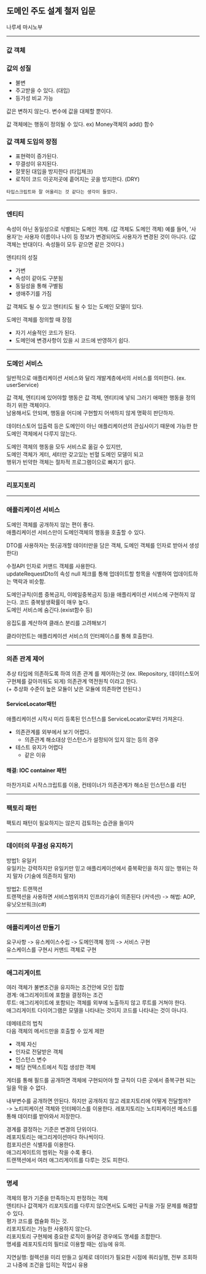 ## 도메인 주도 설계 철저 입문

나루세 마시노부

---

### 값 객체

### 값의 성질

- 불변
- 주고받을 수 있다. (대입)
- 등가성 비교 가능

값은 변하지 않는다. 변수에 값을 대체할 뿐이다.

값 객체에는 행동이 정의될 수 있다. ex) Money객체의 add() 함수

### 값 객체 도입의 장점

- 표현력이 증가된다.
- 무결성이 유지된다.
- 잘못된 대입을 방지한다 (타입체크)
- 로직이 코드 이곳저곳에 흩어지는 곳을 방지한다. (DRY)

`타입스크립트와 잘 어울리는 것 같다는 생각이 들었다.`

---

### 엔티티

속성이 아닌 동일성으로 식별되는 도메인 객체. (값 객체도 도메인 객체)
예를 들어, '사용자'는 사용자 이름이나 나이 등 정보가 변경되어도 사용자가 변경된 것이 아니다.
(값 객체는 반대이다. 속성들이 모두 같으면 같은 것이다.)

엔티티의 성질

- 가변
- 속성이 같아도 구분됨
- 동일성을 통해 구별됨
- 생애주기를 가짐

값 객체도 될 수 있고 엔티티도 될 수 있는 도메인 모델이 있다.

도메인 객체를 정의할 때 장점

- 자기 서술적인 코드가 된다.
- 도메인에 변경사항이 있을 시 코드에 반영하기 쉽다.

---

### 도메인 서비스

일반적으로 애플리케이션 서비스와 달리 개발계층에서의 서비스를 의미한다. (ex. userService)

값 객체, 엔티티에 있어야할 행동은 값 객체, 엔티티에 넣되 그러기 애매한 행동을 정의하기 위한 객체이다.  
남용해서도 안되며, 행동을 어디에 구현할지 어색하지 않게 명확히 판단하자.

데이터스토어 입출력 등은 도메인이 아닌 애플리케이션의 관심사이기 때문에 가능한 한 도메인 객체에서 다루지 않는다.

도메인 객체의 행동을 모두 서비스로 옮길 수 있지만,  
도메인 객체가 게터, 세터만 갖고있는 빈혈 도메인 모델이 되고  
행위가 빈약한 객체는 절차적 프로그램이으로 빠지기 쉽다.

---

### 리포지토리

---

### 애플리케이션 서비스

도메인 객체를 공개하지 않는 편이 좋다.  
애플리케이션 서비스만이 도메인객체의 행동을 호출할 수 있다.

DTO를 사용하자는 뜻(공개할 데이터만을 담은 객체, 도메인 객체를 인자로 받아서 생성한다)

수정API 인자로 커맨드 객체를 사용한다.  
updateRequestDto의 속성 null 체크를 통해 업데이트할 항목을 식별하여 업데이트하는 맥락과 비슷함.

도메인규칙(이름 중복금지, 이메일중복금지 등)을 애플리케이션 서비스에 구현하지 않는다. 코드 중복발생확률이 매우 높다.  
도메인 서비스에 숨긴다.(exist함수 등)

응집도를 계산하여 클래스 분리를 고려해보기

클라이언트는 애플리케이션 서비스의 인터페이스를 통해 호출한다.

---

### 의존 관계 제어

추상 타입에 의존하도록 하여 의존 관계 를 제어하는것 (ex. IRepository, 데이터스토어 구현체를 갈아끼워도 되게) 의존관계 역전원칙 이라고 한다.  
(+ 추상화 수준이 높은 모듈이 낮은 모듈에 의존하면 안된다.)

#### ServiceLocator패턴

애플리케이션 시작시 미리 등록된 인스턴스를 ServiceLocator로부터 가져온다.

- 의존관계를 외부에서 보기 어렵다.
  - 의존관계 해소대상 인스턴스가 설정되어 있지 않는 등의 경우
- 테스트 유지가 어렵다
  - 같은 이유

#### 해결: IOC container 패턴

마찬가지로 시작스크립트를 이용, 컨테이너가 의존관계가 해소된 인스턴스를 리턴

---

### 팩토리 패턴

팩토리 패턴이 필요하지는 않은지 검토하는 습관을 들이자

---

### 데이터의 무결성 유지하기

방법1: 유일키  
유일키는 강력하지만 유일키만 믿고 애플리케이션에서 중복확인을 하지 않는 행위는 하지 말자 (기술에 의존하지 말자)

방법2: 트랜잭션  
트랜잭션을 사용하면 서비스범위까지 인프라기술이 의존된다 (커넥션) -> 해법: AOP, 유닛오브워크(c#)

---

### 애플리케이션 만들기

요구사항 -> 유스케이스수립 -> 도메인객체 정의 -> 서비스 구현  
유스케이스를 구현시 커맨드 객체로 구현

---

### 애그리게이트

여러 객체가 불변조건을 유지하는 조건안에 모인 집합  
경계: 애그리게이트에 포함을 결정하는 조건  
루트: 애그리게이트에 포함되는 객체를 외부에 노출하지 않고 루트를 거쳐야 한다.  
애그리게이트 다이어그램은 모델을 나타내는 것이지 코드를 나타내는 것이 아니다.

데메테르의 법칙  
다음 객체의 메서드만을 호출할 수 있게 제한

- 객체 자신
- 인자로 전달받은 객체
- 인스턴스 변수
- 해당 컨텍스트에서 직접 생성한 객체

게터를 통해 필드를 공개하면 객체에 구현되어야 할 규칙이 다른 곳에서 중복구현 되는 일을 막을 수 없다.

내부변수를 공개하면 안된다. 하지만 공개하지 않고 레포지토리에 어떻게 전달할까?  
-> 노티피케이션 객체와 인터페이스를 이용한다. 레포지토리는 노티피케이션 메소드를 통해 데이터를 받아와서 저장한다.

경계를 결정하는 기준은 변경의 단위이다.  
레포지토리는 애그리게이션마다 하나씩이다.  
컴포지션은 식별자를 이용한다.  
애그리게이트의 범위는 작을 수록 좋다.  
트랜잭션에서 여러 애그리게이트를 다루는 것도 피한다.

---

### 명세

객체의 평가 기준을 만족하는지 판정하는 객체  
엔티티나 값객체가 리포지토리를 다루지 않으면서도 도메인 규칙을 가질 문제를 해결할 수 있다.  
평가 코드를 캡슐화 하는 것.  
리포지토리는 가능한 사용하지 않는다.  
리포지토리 구현체에 중요한 로직이 들어갈 경우에도 명세를 조합한다.  
명세를 레포지토리의 필터로 이용할 때는 성능에 유의.

지연실행: 컬렉션을 미리 만들고 실제로 데이터가 필요한 시점에 쿼리실행, 전부 조회하고 나중에 조건을 입히는 작업시 유용
